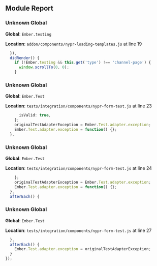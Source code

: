 ## Module Report
### Unknown Global

**Global**: `Ember.testing`

**Location**: `addon/components/nypr-loading-templates.js` at line 19

```js
  }),
  didRender() {
    if (!Ember.testing && this.get('type') !== 'channel-page') {
      window.scrollTo(0, 0);
    }
```

### Unknown Global

**Global**: `Ember.Test`

**Location**: `tests/integration/components/nypr-form-test.js` at line 23

```js
      isValid: true,
    };
    originalTestAdapterException = Ember.Test.adapter.exception;
    Ember.Test.adapter.exception = function() {};
  },
```

### Unknown Global

**Global**: `Ember.Test`

**Location**: `tests/integration/components/nypr-form-test.js` at line 24

```js
    };
    originalTestAdapterException = Ember.Test.adapter.exception;
    Ember.Test.adapter.exception = function() {};
  },
  afterEach() {
```

### Unknown Global

**Global**: `Ember.Test`

**Location**: `tests/integration/components/nypr-form-test.js` at line 27

```js
  },
  afterEach() {
    Ember.Test.adapter.exception = originalTestAdapterException;
  }
});
```
